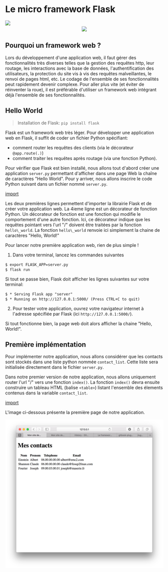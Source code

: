 # Le micro framework Flask

<div>
<img src="https://img.shields.io/badge/flask-v0.12.2-brightgreen.svg"> 
</div>

<div style="text-align:center;">
<img src="http://flask.pocoo.org/static/logo/flask.svg" height="150"/>
</div>


## Pourquoi un framework web ?

Lors du développement d'une application web, il faut gérer des fonctionnalités très diverses telles que la gestion des requêtes http, leur routage, les interactions avec la base de données, l'authentification des utilisateurs, la protection du site vis à vis des requêtes malveillantes, le renvoi de pages html, etc. Le codage de l'ensemble de ses fonctionnalités peut rapidement devenir complexe. Pour aller plus vite (et éviter de réinventer la roue), il est préférable d'utiliser un framework web intégrant déjà l'ensemble de ses fonctionnalités.

## Hello World 

> Installation de Flask: `pip install flask`

Flask est un framework web très léger. Pour développer une application web en Flask, il suffit de coder un fichier Python spécifiant:
* comment router les requêtes des clients (via le décorateur `@app.route(.)`)
* comment traiter les requêtes après routage (via une fonction Python).

Pour vérifier que Flask est bien installé, nous allons tout d'abord créer une application `server.py` permettant d'afficher dans une page Web  la chaîne de caractères "Hello World". Pour y arriver, nous allons inscrire le code Python suivant dans un fichier nommé `server.py`.

[import](./src/src1/server.py)

Les deux premières lignes permettent d'importer la librairie Flask et de créer votre application web. La 4ieme ligne est un décorateur  de fonction Python. Un décorateur de fonction est une fonction qui modifie le comportement d'une autre fonction. Ici, ce décorateur indique que les requêtes pointant vers l'url "/" doivent être traitées par la fonction `hello\_world`. La fonction `hello\_world` renvoie ici simplement la chaine de caractères "Hello, World!"

Pour lancer notre première application web, rien de plus simple !

1. Dans votre terminal, lancez les commandes suivantes

```
$ export FLASK_APP=server.py
$ flask run
```

Si tout se passe bien, Flask doit afficher les lignes suivantes sur votre terminal:

```
$ * Serving Flask app "server"
$ * Running on http://127.0.0.1:5000/ (Press CTRL+C to quit)
```

2. Pour tester votre application, ouvrez votre navigateur internet à l'adresse spécifiée par Flask (ici `http://127.0.0.1:5000/`). 

Si tout fonctionne bien, la page web doit alors afficher la chaine "Hello, World!".

## Première implémentation

Pour implémenter notre application, nous allons considérer que les contacts sont stockés dans une liste python nommée `contact_list`. Cette liste sera initialisée directement dans le fichier `server.py`.

Dans notre premier version de notre application, nous allons uniquement router l'url "/" vers une fonction `index()`. La fonction `index()` devra ensuite construire un tableau HTML (balise `<table>`) listant l'ensemble des élements contenus dans la variable `contact_list`.

[import](./src/src2/server.py)

L'image ci-dessous présente la première page de notre application.

![Application de gestion de contacts](img/app1.png)



